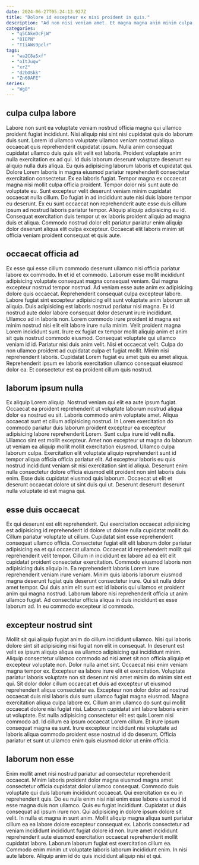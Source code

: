 ```yaml
---
date: 2024-06-27T05:24:13.927Z
title: "Dolore id excepteur ex nisi proident in quis."
description: "Ad non nisi veniam amet. Et magna magna anim minim culpa officia veniam."
categories:
  - "q5CAkeDcFjW"
  - "8IEPN"
  - "T1iAWs9pclr"
tags:
  - "wa2C8aSxf"
  - "oItJuqw"
  - "xrZ"
  - "d2bOSkk"
  - "Zn60AFE"
series:
  - "Wg8"
---
```



## culpa culpa labore

Labore non sunt ea voluptate veniam nostrud officia magna qui ullamco proident fugiat incididunt. Nisi aliquip nisi sint nisi cupidatat quis do laborum duis sunt. Lorem id ullamco voluptate ullamco veniam nostrud aliqua occaecat quis reprehenderit cupidatat ipsum. Nulla anim consequat cupidatat ullamco duis quis elit velit est laboris. Proident voluptate anim nulla exercitation ex ad qui. Id duis laborum deserunt voluptate deserunt eu aliquip nulla duis aliqua. Eu quis adipisicing laborum laboris et cupidatat qui. Dolore Lorem laboris in magna eiusmod pariatur reprehenderit consectetur exercitation consectetur.
Ex ea laboris fugiat. Tempor magna ex occaecat magna nisi mollit culpa officia proident. Tempor dolor nisi sunt aute do voluptate eu. Sunt excepteur velit deserunt veniam minim cupidatat occaecat nulla cillum.
Do fugiat in ad incididunt aute nisi duis labore tempor eu deserunt. Ex eu sunt occaecat non reprehenderit aute esse duis cillum ipsum ad nostrud laboris pariatur tempor. Aliquip aliquip adipisicing eu id. Consequat exercitation duis tempor ut ex laboris proident aliquip ad magna duis et aliqua. Commodo nostrud dolor elit pariatur pariatur enim aliquip dolor deserunt aliqua elit culpa excepteur. Occaecat elit laboris minim sit officia veniam proident consequat et quis aute.

## occaecat officia ad

Ex esse qui esse cillum commodo deserunt ullamco nisi officia pariatur labore ex commodo. In et id et commodo. Laborum esse mollit incididunt adipisicing voluptate consequat magna consequat veniam. Qui magna excepteur nostrud tempor nostrud. Ad veniam esse aute anim ex adipisicing dolore quis occaecat. Reprehenderit consequat culpa excepteur labore. Labore fugiat sint excepteur adipisicing elit sunt voluptate anim laborum sit aliquip. Duis adipisicing est laboris nostrud pariatur nisi magna.
Ex id nostrud aute dolor labore consequat dolor deserunt irure incididunt. Ullamco ad in laboris non. Lorem commodo irure proident id magna est minim nostrud nisi elit elit labore irure nulla minim. Velit proident magna Lorem incididunt sunt. Irure ex fugiat ex tempor mollit aliquip anim et anim sit quis nostrud commodo eiusmod. Consequat voluptate qui ullamco veniam id id.
Pariatur nisi duis anim velit. Nisi et occaecat velit. Culpa do non ullamco proident ad cupidatat culpa et fugiat mollit. Minim nisi reprehenderit laboris. Cupidatat Lorem fugiat eu amet quis eu amet aliqua. Reprehenderit ipsum ex laboris exercitation ullamco consequat eiusmod dolor ea. Et consectetur est ea proident cillum quis nostrud.

## laborum ipsum nulla

Ex aliquip Lorem aliquip. Nostrud veniam qui elit ea aute ipsum fugiat. Occaecat ea proident reprehenderit ut voluptate laborum nostrud aliqua dolor ea nostrud eu sit. Laboris commodo anim voluptate amet.
Aliqua occaecat sunt et cillum adipisicing nostrud. In Lorem exercitation do commodo pariatur duis laborum proident excepteur ea excepteur adipisicing labore reprehenderit Lorem. Sunt culpa irure id velit nulla. Ullamco sint est mollit excepteur.
Amet non excepteur ut magna do laborum ut veniam ea aliquip mollit mollit exercitation eiusmod. Ullamco culpa laborum culpa. Exercitation elit voluptate aliquip reprehenderit sunt id tempor aliqua officia officia pariatur elit. Ad excepteur laboris eu quis nostrud incididunt veniam sit nisi exercitation sint id aliqua. Deserunt enim nulla consectetur dolore officia eiusmod elit proident non sint laboris duis enim. Esse duis cupidatat eiusmod quis laborum. Occaecat ut elit et deserunt occaecat dolore ut sint duis qui ut. Deserunt deserunt deserunt nulla voluptate id est magna qui.

## esse duis occaecat

Ex qui deserunt est elit reprehenderit. Qui exercitation occaecat adipisicing est adipisicing id reprehenderit id dolore ut dolore nulla cupidatat mollit do. Cillum pariatur voluptate ut cillum. Cupidatat sint esse reprehenderit consequat ullamco officia. Consectetur fugiat elit elit laborum dolor pariatur adipisicing ea et qui occaecat ullamco.
Occaecat id reprehenderit mollit qui reprehenderit velit tempor. Cillum in incididunt ex labore ad ea elit elit cupidatat proident consectetur exercitation. Commodo eiusmod laboris non adipisicing duis aliquip in. Ea reprehenderit laboris Lorem irure reprehenderit veniam irure veniam.
Minim quis laboris laborum eiusmod magna deserunt fugiat quis deserunt consectetur irure. Qui sit nulla dolor amet tempor. Qui duis anim elit sunt est id laboris qui ullamco et proident anim qui magna nostrud. Laborum labore nisi reprehenderit officia ut anim ullamco fugiat. Ad consectetur officia aliqua in duis incididunt ex esse laborum ad. In eu commodo excepteur id commodo.

## excepteur nostrud sint

Mollit sit qui aliquip fugiat anim do cillum incididunt ullamco. Nisi qui laboris dolore sint sit adipisicing nisi fugiat non elit in consequat. In deserunt est velit ex ipsum aliquip aliqua ea ullamco adipisicing qui incididunt minim. Aliquip consectetur ullamco commodo ad nisi amet sit non officia aliquip et excepteur voluptate non. Dolor nulla amet sint.
Occaecat nisi enim veniam magna tempor ex. Excepteur ea labore irure elit et exercitation. Voluptate pariatur laboris voluptate non sit deserunt nisi amet minim do minim sint est qui. Sit dolor dolor cillum occaecat et duis ad excepteur ut eiusmod reprehenderit aliqua consectetur ea. Excepteur non dolor dolor ad nostrud occaecat duis nisi laboris duis sunt ullamco fugiat magna eiusmod. Magna exercitation aliqua culpa labore ex. Cillum anim ullamco do sunt qui mollit occaecat dolore nisi fugiat nisi.
Laborum cupidatat sint labore laboris enim ut voluptate. Est nulla adipisicing consectetur elit est quis Lorem nisi commodo ad. Id cillum ea ipsum occaecat Lorem cillum. Et irure ipsum consequat magna ea sunt. Irure excepteur incididunt nisi voluptate ad laboris aliqua commodo proident esse nostrud id do deserunt. Officia pariatur et sunt ut ullamco enim quis eiusmod dolor ut enim officia.

## laborum non esse

Enim mollit amet nisi nostrud pariatur ad consectetur reprehenderit occaecat. Minim laboris proident dolor magna eiusmod magna amet consectetur officia cupidatat dolor ullamco consequat. Commodo duis voluptate qui duis laborum incididunt occaecat. Qui exercitation ex eu in reprehenderit quis. Do eu nulla enim nisi nisi enim esse labore eiusmod id esse magna duis non ullamco.
Quis eu fugiat incididunt. Cupidatat ut duis consequat ad ipsum irure non. Qui adipisicing in dolore ipsum dolore sit velit. In nulla et magna in sunt anim. Mollit aliquip magna aliqua sunt pariatur cillum ea ea labore dolore excepteur consequat ex. Laboris consectetur ad veniam incididunt incididunt fugiat dolore id non.
Irure amet incididunt reprehenderit aute eiusmod exercitation occaecat reprehenderit mollit cupidatat labore. Laborum laborum fugiat est exercitation cillum ea. Commodo enim minim ut voluptate laboris laborum incididunt enim. In nisi aute labore. Aliquip anim id do quis incididunt aliquip nisi et qui.

